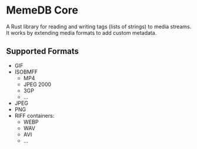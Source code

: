 # MemeDB Core

A Rust library for reading and writing tags (lists of strings) to media
streams. It works by extending media formats to add custom metadata.

## Supported Formats

- GIF
- ISOBMFF
  - MP4
  - JPEG 2000
  - 3GP
  - ...
- JPEG
- PNG
- RIFF containers:
  - WEBP
  - WAV
  - AVI
  - ...

